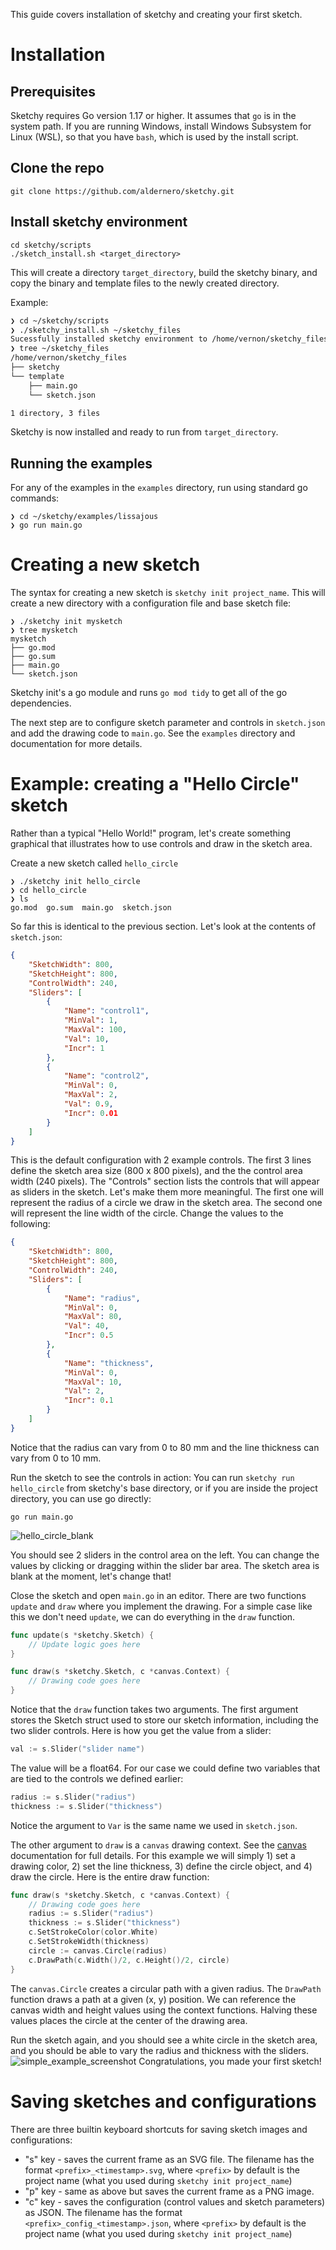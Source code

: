 This guide covers installation of sketchy and creating your first sketch.

# Installation

## Prerequisites
Sketchy requires Go version 1.17 or higher. It assumes that `go` is in the system path. If you are running Windows, install Windows Subsystem for Linux (WSL), so that you have `bash`, which is used by the install script.

## Clone the repo

```shell
git clone https://github.com/aldernero/sketchy.git
```
## Install sketchy environment
```shell
cd sketchy/scripts
./sketch_install.sh <target_directory>
```
This will create a directory `target_directory`, build the sketchy binary, and copy the binary and template files to the newly created directory.

Example:

```bash
❯ cd ~/sketchy/scripts
❯ ./sketchy_install.sh ~/sketchy_files
Sucessfully installed sketchy environment to /home/vernon/sketchy_files
❯ tree ~/sketchy_files
/home/vernon/sketchy_files
├── sketchy
└── template
    ├── main.go
    └── sketch.json

1 directory, 3 files
```
Sketchy is now installed and ready to run from `target_directory`.

## Running the examples
For any of the examples in the `examples` directory, run using standard go commands:
```shell
❯ cd ~/sketchy/examples/lissajous
❯ go run main.go
```

# Creating a new sketch

The syntax for creating a new sketch is `sketchy init project_name`. This will create a new directory with a configuration file and base sketch file:
```shell
❯ ./sketchy init mysketch
❯ tree mysketch
mysketch
├── go.mod
├── go.sum
├── main.go
└── sketch.json
```
Sketchy init's a go module and runs `go mod tidy` to get all of the go dependencies.

The next step are to configure sketch parameter and controls in `sketch.json` and add the drawing code to `main.go`. See the `examples` directory and documentation for more details.

# Example: creating a "Hello Circle" sketch
Rather than a typical "Hello World!" program, let's create something graphical that illustrates how to use controls and draw in the sketch area.

Create a new sketch called `hello_circle`
```shell
❯ ./sketchy init hello_circle
❯ cd hello_circle
❯ ls
go.mod  go.sum  main.go  sketch.json
```
So far this is identical to the previous section. Let's look at the contents of `sketch.json`:
```json
{
    "SketchWidth": 800,
    "SketchHeight": 800,
    "ControlWidth": 240,
    "Sliders": [
        {
            "Name": "control1",
            "MinVal": 1,
            "MaxVal": 100,
            "Val": 10,
            "Incr": 1
        },
        {
            "Name": "control2",
            "MinVal": 0,
            "MaxVal": 2,
            "Val": 0.9,
            "Incr": 0.01
        }
    ]
}
```
This is the default configuration with 2 example controls. The first 3 lines define the sketch area size (800 x 800 pixels), and the the control area width (240 pixels). The "Controls" section lists the controls that will appear as sliders in the sketch. Let's make them more meaningful. The first one will represent the radius of a circle we draw in the sketch area. The second one will represent the line width of the circle. Change the values to the following:
```json
{
    "SketchWidth": 800,
    "SketchHeight": 800,
    "ControlWidth": 240,
    "Sliders": [
        {
            "Name": "radius",
            "MinVal": 0,
            "MaxVal": 80,
            "Val": 40,
            "Incr": 0.5
        },
        {
            "Name": "thickness",
            "MinVal": 0,
            "MaxVal": 10,
            "Val": 2,
            "Incr": 0.1
        }
    ]
}
```
Notice that the radius can vary from 0 to 80 mm and the line thickness can vary from 0 to 10 mm.

Run the sketch to see the controls in action:
You can run `sketchy run hello_circle` from sketchy's base directory, or if you are inside the project directory, you can use go directly:
```shell
go run main.go
```
![hello_circle_blank](../assets/images/hello_circle_blank.png)

You should see 2 sliders in the control area on the left. You can change the values by clicking or dragging within the slider bar area. The sketch area is blank at the moment, let's change that!

Close the sketch and open `main.go` in an editor. There are two functions `update` and `draw` where you implement the drawing. For a simple case like this we don't need `update`, we can do everything in the `draw` function.
```go
func update(s *sketchy.Sketch) {
	// Update logic goes here
}

func draw(s *sketchy.Sketch, c *canvas.Context) {
	// Drawing code goes here
}
```
Notice that the `draw` function takes two arguments. The first argument stores the Sketch struct used to store our sketch information, including the two slider controls. Here is how you get the value from a slider:

```go
val := s.Slider("slider name")
```

The value will be a float64. For our case we could define two variables that are tied to the controls we defined earlier:
```go
radius := s.Slider("radius")
thickness := s.Slider("thickness")
```
Notice the argument to `Var` is the same name we used in `sketch.json`.

The other argument to `draw` is a `canvas` drawing context. See the [canvas](https://github.com/tdewolff/canvas) documentation for full details. For this example we will simply 1) set a drawing color, 2) set the line thickness, 3) define the circle object, and 4) draw the circle.  Here is the entire draw function:
```go
func draw(s *sketchy.Sketch, c *canvas.Context) {
	// Drawing code goes here
	radius := s.Slider("radius")
	thickness := s.Slider("thickness")
	c.SetStrokeColor(color.White)
	c.SetStrokeWidth(thickness)
    circle := canvas.Circle(radius)
    c.DrawPath(c.Width()/2, c.Height()/2, circle)
}
```
The `canvas.Circle` creates a circular path with a given radius. The `DrawPath` function draws a path at a given (x, y) position. We can reference the canvas width and height values using the context functions. Halving these values places the circle at the center of the drawing area.

Run the sketch again, and you should see a white circle in the sketch area, and you should be able to vary the radius and thickness with the sliders. 
![simple_example_screenshot](../assets/images/simple_example_screenshot.png)
Congratulations, you made your first sketch!

# Saving sketches and configurations

There are three builtin keyboard shortcuts for saving sketch images and configurations:
- "s" key - saves the current frame as an SVG file. The filename has the format `<prefix>_<timestamp>.svg`, where `<prefix>` by default is the project name (what you used during `sketchy init project_name`)
- "p" key - same as above but saves the current frame as a PNG image.
- "c" key - saves the configuration (control values and sketch parameters) as JSON. The filename has the format `<prefix>_config_<timestamp>.json`, where `<prefix>` by default is the project name (what you used during `sketchy init project_name`)